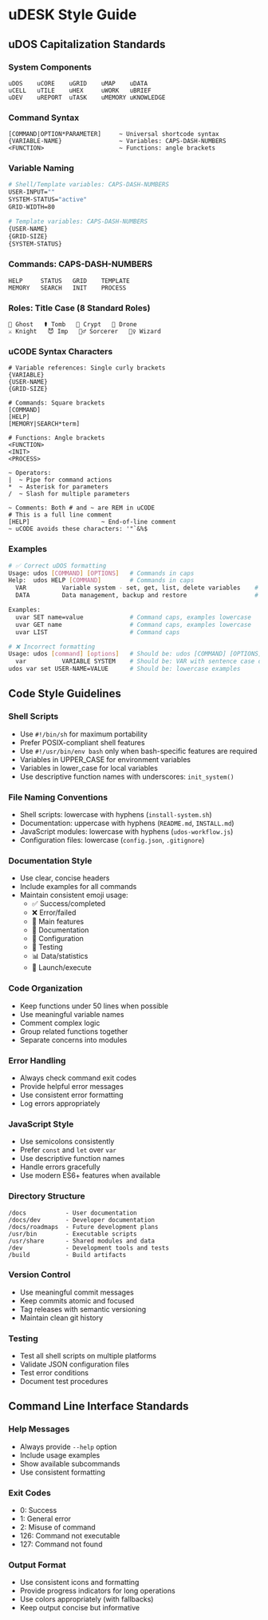 # uDESK Style Guide

## uDOS Capitalization Standards

### System Components
```
uDOS    uCORE    uGRID    uMAP    uDATA
uCELL   uTILE    uHEX     uWORK   uBRIEF
uDEV    uREPORT  uTASK    uMEMORY uKNOWLEDGE
```

### Command Syntax
```ucode
[COMMAND|OPTION*PARAMETER]     ~ Universal shortcode syntax
{VARIABLE-NAME}                ~ Variables: CAPS-DASH-NUMBERS
<FUNCTION>                     ~ Functions: angle brackets
```

### Variable Naming
```bash
# Shell/Template variables: CAPS-DASH-NUMBERS
USER-INPUT=""
SYSTEM-STATUS="active"
GRID-WIDTH=80

# Template variables: CAPS-DASH-NUMBERS
{USER-NAME}
{GRID-SIZE}
{SYSTEM-STATUS}
```

### Commands: CAPS-DASH-NUMBERS
```
HELP     STATUS   GRID    TEMPLATE
MEMORY   SEARCH   INIT    PROCESS
```

### Roles: Title Case (8 Standard Roles)
```
👻 Ghost   ⚰️ Tomb   🔐 Crypt   🤖 Drone   
⚔️ Knight   😈 Imp   🧙‍♂️ Sorcerer   🧙‍♀️ Wizard
```

### uCODE Syntax Characters
```ucode
# Variable references: Single curly brackets
{VARIABLE}
{USER-NAME}
{GRID-SIZE}

# Commands: Square brackets
[COMMAND]
[HELP]
[MEMORY|SEARCH*term]

# Functions: Angle brackets
<FUNCTION>
<INIT>
<PROCESS>

~ Operators:
|  ~ Pipe for command actions
*  ~ Asterisk for parameters
/  ~ Slash for multiple parameters

~ Comments: Both # and ~ are REM in uCODE
# This is a full line comment
[HELP]                    ~ End-of-line comment
~ uCODE avoids these characters: '"`&%$
```

### Examples
```bash
# ✅ Correct uDOS formatting
Usage: udos [COMMAND] [OPTIONS]   # Commands in caps
Help:  udos HELP [COMMAND]        # Commands in caps
  VAR          Variable system - set, get, list, delete variables    # Command caps, description sentence case
  DATA         Data management, backup and restore                   # Command caps, description sentence case

Examples:
  uvar SET name=value             # Command caps, examples lowercase
  uvar GET name                   # Command caps, examples lowercase
  uvar LIST                       # Command caps

# ❌ Incorrect formatting  
Usage: udos [command] [options]   # Should be: udos [COMMAND] [OPTIONS]
  var          VARIABLE SYSTEM    # Should be: VAR with sentence case description
udos var set USER-NAME=VALUE      # Should be: lowercase examples
```

## Code Style Guidelines

### Shell Scripts
- Use `#!/bin/sh` for maximum portability
- Prefer POSIX-compliant shell features
- Use `#!/usr/bin/env bash` only when bash-specific features are required
- Variables in UPPER_CASE for environment variables
- Variables in lower_case for local variables
- Use descriptive function names with underscores: `init_system()`

### File Naming Conventions
- Shell scripts: lowercase with hyphens (`install-system.sh`)
- Documentation: uppercase with hyphens (`README.md`, `INSTALL.md`)
- JavaScript modules: lowercase with hyphens (`udos-workflow.js`)
- Configuration files: lowercase (`config.json`, `.gitignore`)

### Documentation Style
- Use clear, concise headers
- Include examples for all commands
- Maintain consistent emoji usage:
  - ✅ Success/completed
  - ❌ Error/failed
  - 🌟 Main features
  - 📖 Documentation
  - 🔧 Configuration
  - 🧪 Testing
  - 📊 Data/statistics
  - 🚀 Launch/execute

### Code Organization
- Keep functions under 50 lines when possible
- Use meaningful variable names
- Comment complex logic
- Group related functions together
- Separate concerns into modules

### Error Handling
- Always check command exit codes
- Provide helpful error messages
- Use consistent error formatting
- Log errors appropriately

### JavaScript Style
- Use semicolons consistently
- Prefer `const` and `let` over `var`
- Use descriptive function names
- Handle errors gracefully
- Use modern ES6+ features when available

### Directory Structure
```
/docs           - User documentation
/docs/dev       - Developer documentation
/docs/roadmaps  - Future development plans
/usr/bin        - Executable scripts
/usr/share      - Shared modules and data
/dev            - Development tools and tests
/build          - Build artifacts
```

### Version Control
- Use meaningful commit messages
- Keep commits atomic and focused
- Tag releases with semantic versioning
- Maintain clean git history

### Testing
- Test all shell scripts on multiple platforms
- Validate JSON configuration files
- Test error conditions
- Document test procedures

## Command Line Interface Standards

### Help Messages
- Always provide `--help` option
- Include usage examples
- Show available subcommands
- Use consistent formatting

### Exit Codes
- 0: Success
- 1: General error
- 2: Misuse of command
- 126: Command not executable
- 127: Command not found

### Output Format
- Use consistent icons and formatting
- Provide progress indicators for long operations
- Use colors appropriately (with fallbacks)
- Keep output concise but informative
